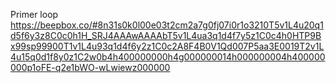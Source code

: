 Primer loop  
https://beepbox.co/#8n31s0k0l00e03t2cm2a7g0fj07i0r1o3210T5v1L4u20q1d5f6y3z8C0c0h1H_SRJ4AAAwAAAAbT5v1L4ua3q1d4f7y5z1C0c4h0HTP9Bx99sp99900T1v1L4u93q1d4f6y2z1C0c2A8F4B0V1Qd007P5aa3E0019T2v1L4u15q0d1f8y0z1C2w0b4h400000000h4g000000014h000000004h400000000p1oFE-q2e1bWO-wLwiewz000000

